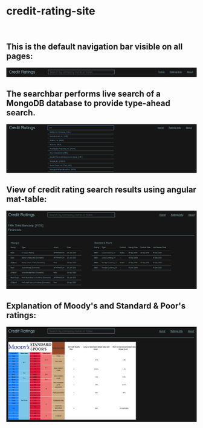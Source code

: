 # credit-rating-site

<br />

## This is the default navigation bar visible on all pages:

<img src="/example-images/basic.png" alt="Default navbar">
<br />

## The searchbar performs live search of a MongoDB database to provide type-ahead search.

<img src="/example-images/typeAheadSearch.png" alt="Type-ahead search demo">
<br />

## View of credit rating search results using angular mat-table:

<img src="/example-images/results.png" alt="Credit rating search results view">
<br />

## Explanation of Moody's and Standard & Poor's ratings:

<img src="/example-images/ratingsExplanation.png" alt="Chart explaining how to compare ratings between different agencies">
